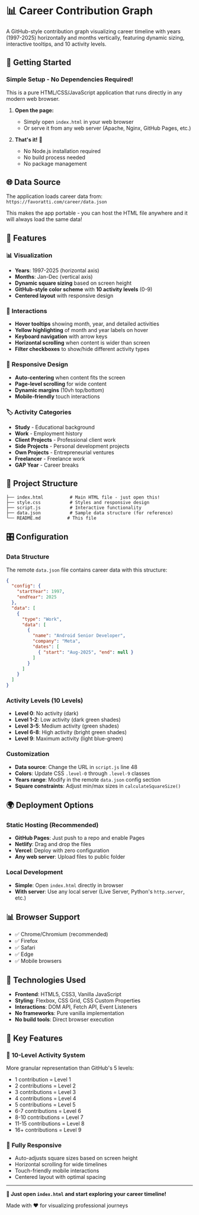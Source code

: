# 📊 Career Contribution Graph

A GitHub-style contribution graph visualizing career timeline with years (1997-2025) horizontally and months vertically, featuring dynamic sizing, interactive tooltips, and 10 activity levels.

## 🚀 Getting Started

### Simple Setup - No Dependencies Required!

This is a pure HTML/CSS/JavaScript application that runs directly in any modern web browser.

1. **Open the page:**
   - Simply open `index.html` in your web browser
   - Or serve it from any web server (Apache, Nginx, GitHub Pages, etc.)

2. **That's it!** 🎉
   - No Node.js installation required
   - No build process needed
   - No package management

## 🌐 Data Source

The application loads career data from: `https://favoratti.com/career/data.json`

This makes the app portable - you can host the HTML file anywhere and it will always load the same data!

## 🎯 Features

### 📊 **Visualization**
- **Years**: 1997-2025 (horizontal axis) 
- **Months**: Jan-Dec (vertical axis)
- **Dynamic square sizing** based on screen height
- **GitHub-style color scheme** with **10 activity levels** (0-9)
- **Centered layout** with responsive design

### 🎨 **Interactions**
- **Hover tooltips** showing month, year, and detailed activities
- **Yellow highlighting** of month and year labels on hover
- **Keyboard navigation** with arrow keys
- **Horizontal scrolling** when content is wider than screen
- **Filter checkboxes** to show/hide different activity types

### 📱 **Responsive Design**
- **Auto-centering** when content fits the screen
- **Page-level scrolling** for wide content
- **Dynamic margins** (10vh top/bottom)
- **Mobile-friendly** touch interactions

### 🏷️ **Activity Categories**
- **Study** - Educational background
- **Work** - Employment history  
- **Client Projects** - Professional client work
- **Side Projects** - Personal development projects
- **Own Projects** - Entrepreneurial ventures
- **Freelancer** - Freelance work
- **GAP Year** - Career breaks

## 📁 Project Structure

```
├── index.html          # Main HTML file - just open this!
├── style.css           # Styles and responsive design
├── script.js           # Interactive functionality  
├── data.json           # Sample data structure (for reference)
└── README.md          # This file
```

## 🎛️ Configuration

### Data Structure
The remote `data.json` file contains career data with this structure:
```json
{
  "config": {
    "startYear": 1997,
    "endYear": 2025
  },
  "data": [
    {
      "type": "Work",
      "data": [
        {
          "name": "Android Senior Developer",
          "company": "Meta",
          "dates": [
            { "start": "Aug-2025", "end": null }
          ]
        }
      ]
    }
  ]
}
```

### Activity Levels (10 Levels)
- **Level 0**: No activity (dark)
- **Level 1-2**: Low activity (dark green shades)
- **Level 3-5**: Medium activity (green shades)
- **Level 6-8**: High activity (bright green shades)
- **Level 9**: Maximum activity (light blue-green)

### Customization
- **Data source**: Change the URL in `script.js` line 48
- **Colors**: Update CSS `.level-0` through `.level-9` classes
- **Years range**: Modify in the remote `data.json` config section
- **Square constraints**: Adjust min/max sizes in `calculateSquareSize()`

## 🌍 Deployment Options

### Static Hosting (Recommended)
- **GitHub Pages**: Just push to a repo and enable Pages
- **Netlify**: Drag and drop the files  
- **Vercel**: Deploy with zero configuration
- **Any web server**: Upload files to public folder

### Local Development
- **Simple**: Open `index.html` directly in browser
- **With server**: Use any local server (Live Server, Python's `http.server`, etc.)

## 📊 Browser Support

- ✅ Chrome/Chromium (recommended)
- ✅ Firefox  
- ✅ Safari
- ✅ Edge
- ✅ Mobile browsers

## 🎨 Technologies Used

- **Frontend**: HTML5, CSS3, Vanilla JavaScript
- **Styling**: Flexbox, CSS Grid, CSS Custom Properties
- **Interactions**: DOM API, Fetch API, Event Listeners
- **No frameworks**: Pure vanilla implementation
- **No build tools**: Direct browser execution

## 🔧 Key Features

### 🎯 **10-Level Activity System**
More granular representation than GitHub's 5 levels:
- 1 contribution = Level 1
- 2 contributions = Level 2  
- 3 contributions = Level 3
- 4 contributions = Level 4
- 5 contributions = Level 5
- 6-7 contributions = Level 6
- 8-10 contributions = Level 7
- 11-15 contributions = Level 8
- 16+ contributions = Level 9

### 📱 **Fully Responsive**
- Auto-adjusts square sizes based on screen height
- Horizontal scrolling for wide timelines
- Touch-friendly mobile interactions
- Centered layout with optimal spacing

---

**🚀 Just open `index.html` and start exploring your career timeline!**

Made with ❤️ for visualizing professional journeys